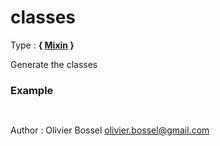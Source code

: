# classes

<!-- @namespace: gridle.classes -->

Type : **{ [Mixin](http://www.sass-lang.com/documentation/file.SASS_REFERENCE.html#mixins) }**


Generate the classes


### Example
```scss
	
```
Author : Olivier Bossel [olivier.bossel@gmail.com](mailto:olivier.bossel@gmail.com)
